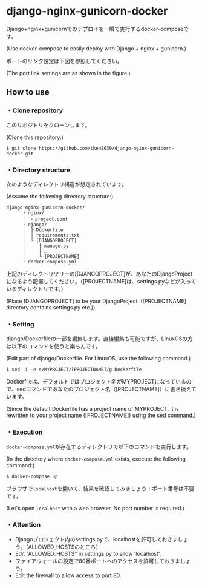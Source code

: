 # django-nginx-gunicorn-docker

Django+nginx+gunicornでのデプロイを一瞬で実行するdocker-composeです。

(Use docker-compose to easily deploy with Django + nginx + gunicorn.)

ポートのリンク設定は下図を参照してください。

(The port link settings are as shown in the figure.)



## How to use

### ・Clone repository
このリポジトリをクローンします。

(Clone this repository.)

```
$ git clone https://github.com/tken2039/django-nginx-gunicorn-docker.git
```
### ・Directory structure
次のようなディレクトリ構造が想定されています。

(Assume the following directory structure:)

```
django-nginx-gunicorn-docker/
      ├ nginx/
      │　└ project.conf
      ├ django/
      │  ├ Dockerfile
      │  ├ requirements.txt
      │  └ [DJANGOPROJECT]
      │     ├ manage.py
      │     ├ …
      │     └ [PROJECTNAME]
      └ docker-compose.yml
```

上記のディレクトリツリーの[DJANGOPROJECT]が、あなたのDjangoProjectになるよう配置してください。（[PROJECTNAME]は、settings.pyなどが入っているディレクトリです。）

(Place [DJANGOPROJECT] to be your DjangoProject. ([PROJECTNAME] directory contains settings.py etc.))


### ・Setting
django/Dockerfileの一部を編集します。直接編集も可能ですが、LinuxOSの方は以下のコマンドを使うと楽ちんです。

(Edit part of django/Dockerfile. For LinuxOS, use the following command.)

```
$ sed -i -e s/MYPROJECT/[PROJECTNAME]/g Dockerfile
```

Dockerfileは、デフォルトではプロジェクト名がMYPROJECTになっているので、sedコマンドであなたのプロジェクト名（[PROJECTNAME]）に書き換えています。

(Since the default Dockerfile has a project name of MYPROJECT, it is rewritten to your project name ([PROJECTNAME]) using the sed command.)

### ・Execution
`docker-compose.yml`が存在するディレクトリで以下のコマンドを実行します。

(In the directory where `docker-compose.yml` exists, execute the following command:)

```
$ docker-compose up
```

ブラウザで`localhost`を開いて、結果を確認してみましょう！ポート番号は不要です。

(Let's open `localhost` with a web browser. No port number is required.)

### ・Attention
- Djangoプロジェクト内のsettings.pyで、localhostを許可しておきましょう。（ALLOWED_HOSTSのところ）
 - Edit "ALLOWED_HOSTS" in settings.py to allow 'localhost'.
- ファイアウォールの設定で80番ポートへのアクセスを許可しておきましょう。
 - Edit the firewall to allow access to port 80.







